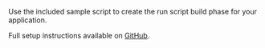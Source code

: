 Use the included sample script to create the run script build phase for your application. 

Full setup instructions available on [GitHub](https://github.com/vokal/Cat2Cat).